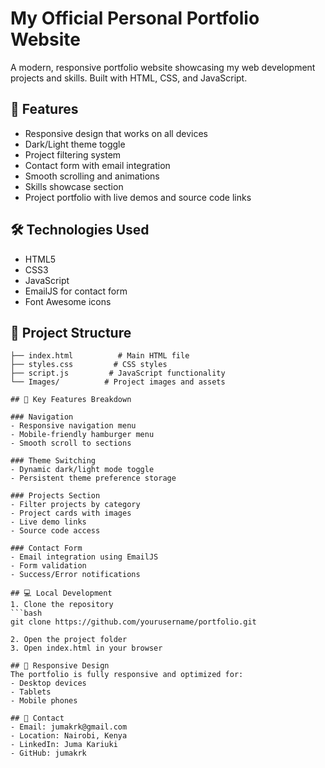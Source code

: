 # My Official Personal Portfolio Website

A modern, responsive portfolio website showcasing my web development projects and skills. Built with HTML, CSS, and JavaScript.

## 🌟 Features

- Responsive design that works on all devices
- Dark/Light theme toggle
- Project filtering system
- Contact form with email integration
- Smooth scrolling and animations
- Skills showcase section
- Project portfolio with live demos and source code links

## 🛠️ Technologies Used

- HTML5
- CSS3
- JavaScript
- EmailJS for contact form
- Font Awesome icons

## 📂 Project Structure

```plaintext
├── index.html          # Main HTML file
├── styles.css         # CSS styles
├── script.js         # JavaScript functionality
└── Images/          # Project images and assets

## 🚀 Key Features Breakdown

### Navigation
- Responsive navigation menu
- Mobile-friendly hamburger menu
- Smooth scroll to sections

### Theme Switching
- Dynamic dark/light mode toggle
- Persistent theme preference storage

### Projects Section
- Filter projects by category
- Project cards with images
- Live demo links
- Source code access

### Contact Form
- Email integration using EmailJS
- Form validation
- Success/Error notifications

## 💻 Local Development
1. Clone the repository
```bash
git clone https://github.com/yourusername/portfolio.git
 ```
```
2. Open the project folder
3. Open index.html in your browser

## 📱 Responsive Design
The portfolio is fully responsive and optimized for:
- Desktop devices
- Tablets
- Mobile phones

## 📧 Contact
- Email: jumakrk@gmail.com
- Location: Nairobi, Kenya
- LinkedIn: Juma Kariuki
- GitHub: jumakrk
